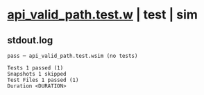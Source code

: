 # [api_valid_path.test.w](../../../../../examples/tests/valid/api_valid_path.test.w) | test | sim

## stdout.log
```log
pass ─ api_valid_path.test.wsim (no tests)

Tests 1 passed (1)
Snapshots 1 skipped
Test Files 1 passed (1)
Duration <DURATION>
```

